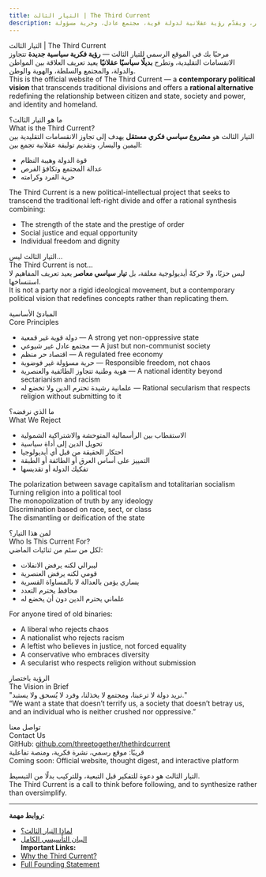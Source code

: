 ```yaml
---
title: التيار الثالث | The Third Current
description: التيار الثالث هو تيار سياسي وفكري معاصر يتجاوز الانقسامات بين اليمين واليسار، ويقدّم رؤية عقلانية لدولة قوية، مجتمع عادل، وحرية مسؤولة.
---
```


التيار الثالث | The Third Current  
مرحبًا بك في الموقع الرسمي للتيار الثالث — **رؤية فكرية سياسية جديدة** تتجاوز الانقسامات التقليدية، وتطرح **بديلًا سياسيًا عقلانيًا** يعيد تعريف العلاقة بين المواطن والدولة، والمجتمع والسلطة، والهوية والوطن.  
This is the official website of The Third Current — a **contemporary political vision** that transcends traditional divisions and offers a **rational alternative** redefining the relationship between citizen and state, society and power, and identity and homeland.

ما هو التيار الثالث؟  
What is the Third Current?  
التيار الثالث هو **مشروع سياسي فكري مستقل** يهدف إلى تجاوز الانقسامات التقليدية بين اليمين واليسار، وتقديم توليفة عقلانية تجمع بين:

- قوة الدولة وهيبة النظام  
- عدالة المجتمع وتكافؤ الفرص  
- حرية الفرد وكرامته  

The Third Current is a new political-intellectual project that seeks to transcend the traditional left-right divide and offer a rational synthesis combining:

- The strength of the state and the prestige of order  
- Social justice and equal opportunity  
- Individual freedom and dignity  

التيار الثالث ليس...  
The Third Current is not...  
ليس حزبًا، ولا حركةً أيديولوجية مغلقة، بل **تيار سياسي معاصر** يعيد تعريف المفاهيم لا استنساخها.  
It is not a party nor a rigid ideological movement, but a contemporary political vision that redefines concepts rather than replicating them.

المبادئ الأساسية  
Core Principles  
- دولة قوية غير قمعية — A strong yet non-oppressive state  
- مجتمع عادل غير شيوعي — A just but non-communist society  
- اقتصاد حر منظم — A regulated free economy  
- حرية مسؤولة غير فوضوية — Responsible freedom, not chaos  
- هوية وطنية تتجاوز الطائفية والعنصرية — A national identity beyond sectarianism and racism  
- علمانية رشيدة تحترم الدين ولا تخضع له — Rational secularism that respects religion without submitting to it

ما الذي نرفضه؟  
What We Reject  
- الاستقطاب بين الرأسمالية المتوحشة والاشتراكية الشمولية  
- تحويل الدين إلى أداة سياسية  
- احتكار الحقيقة من قبل أي أيديولوجيا  
- التمييز على أساس العرق أو الطائفة أو الطبقة  
- تفكيك الدولة أو تقديسها

The polarization between savage capitalism and totalitarian socialism  
Turning religion into a political tool  
The monopolization of truth by any ideology  
Discrimination based on race, sect, or class  
The dismantling or deification of the state

لمن هذا التيار؟  
Who Is This Current For?  
لكل من سئم من ثنائيات الماضي:

- ليبرالي لكنه يرفض الانفلات  
- قومي لكنه يرفض العنصرية  
- يساري يؤمن بالعدالة لا بالمساواة القسرية  
- محافظ يحترم التعدد  
- علماني يحترم الدين دون أن يخضع له  

For anyone tired of old binaries:

- A liberal who rejects chaos  
- A nationalist who rejects racism  
- A leftist who believes in justice, not forced equality  
- A conservative who embraces diversity  
- A secularist who respects religion without submission

الرؤية باختصار  
The Vision in Brief  
"نريد دولة لا ترعبنا، ومجتمع لا يخذلنا، وفرد لا يُسحق ولا يستبد."  
“We want a state that doesn’t terrify us, a society that doesn’t betray us, and an individual who is neither crushed nor oppressive.”

تواصل معنا  
Contact Us  
GitHub: [github.com/threetogether/thethirdcurrent](https://github.com/threetogether/thethirdcurrent)  
قريبًا: موقع رسمي، نشرة فكرية، ومنصة تفاعلية  
Coming soon: Official website, thought digest, and interactive platform

التيار الثالث هو دعوة للتفكير قبل التبعية، وللتركيب بدلًا من التبسيط.  
The Third Current is a call to think before following, and to synthesize rather than oversimplify.

---

**روابط مهمة:**  
- [لماذا التيار الثالث؟](why.md)  
- [البيان التأسيسي الكامل](statement.md)  
**Important Links:**  
- [Why the Third Current?](why.md)  
- [Full Founding Statement](statement.md)
